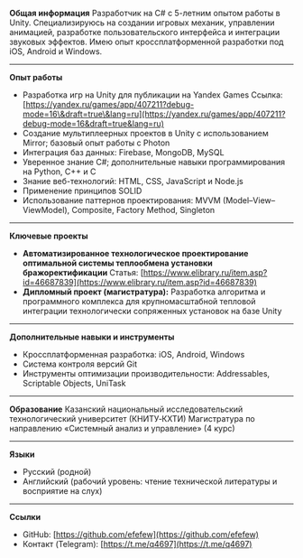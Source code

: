 **Общая информация**
Разработчик на C# с 5-летним опытом работы в Unity. Специализируюсь на создании игровых механик, управлении анимацией, разработке пользовательского интерфейса и интеграции звуковых эффектов. Имею опыт кроссплатформенной разработки под iOS, Android и Windows.

---

**Опыт работы**

* Разработка игр на Unity для публикации на Yandex Games
  Ссылка: [https://yandex.ru/games/app/407211?debug-mode=16\&draft=true\&lang=ru](https://yandex.ru/games/app/407211?debug-mode=16&draft=true&lang=ru)
* Создание мультиплеерных проектов в Unity с использованием Mirror; базовый опыт работы с Photon
* Интеграция баз данных: Firebase, MongoDB, MySQL
* Уверенное знание C#; дополнительные навыки программирования на Python, C++ и C
* Знание веб-технологий: HTML, CSS, JavaScript и Node.js
* Применение принципов SOLID
* Использование паттернов проектирования: MVVM (Model–View–ViewModel), Composite, Factory Method, Singleton

---

**Ключевые проекты**

* **Автоматизированное технологическое проектирование оптимальной системы теплообмена установ­ки бражоректификации**
  Статья: [https://www.elibrary.ru/item.asp?id=46687839](https://www.elibrary.ru/item.asp?id=46687839)
* **Дипломный проект (магистратура):** Разработка алгоритма и программного комплекса для крупномасштабной тепловой интеграции технологически сопряженных установок на базе Unity

---

**Дополнительные навыки и инструменты**

* Кроссплатформенная разработка: iOS, Android, Windows
* Система контроля версий Git
* Инструменты оптимизации производительности: Addressables, Scriptable Objects, UniTask

---

**Образование**
Казанский национальный исследовательский технологический университет (КНИТУ‑КХТИ)
Магистратура по направлению «Системный анализ и управление» (4 курс)

---

**Языки**

* Русский (родной)
* Английский (рабочий уровень: чтение технической литературы и восприятие на слух)

---

**Ссылки**

* GitHub: [https://github.com/efefew](https://github.com/efefew)
* Контакт (Telegram): [https://t.me/q4697](https://t.me/q4697)
